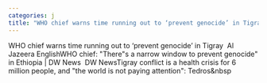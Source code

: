 ```yaml
---
categories: j
title: "WHO chief warns time running out to ‘prevent genocide’ in Tigray  Al Jazeera English"
---
```

WHO chief warns time running out to ‘prevent genocide’ in Tigray&nbsp;&nbsp;Al Jazeera EnglishWHO chief: "There"s a narrow window to prevent genocide" in Ethiopia | DW News&nbsp;&nbsp;DW NewsTigray conflict is a health crisis for 6 million people, and "the world is not paying attention": Tedros&nbsp